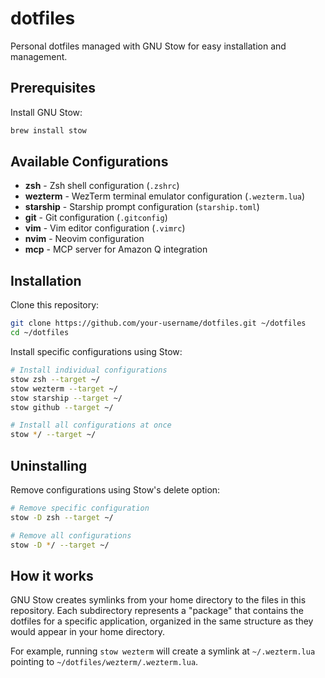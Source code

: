 # dotfiles

Personal dotfiles managed with GNU Stow for easy installation and management.

## Prerequisites

Install GNU Stow:

```bash
brew install stow
```

## Available Configurations

- **zsh** - Zsh shell configuration (`.zshrc`)
- **wezterm** - WezTerm terminal emulator configuration (`.wezterm.lua`)
- **starship** - Starship prompt configuration (`starship.toml`)
- **git** - Git configuration (`.gitconfig`)
- **vim** - Vim editor configuration (`.vimrc`)
- **nvim** - Neovim configuration
- **mcp** - MCP server for Amazon Q integration

## Installation

Clone this repository:

```bash
git clone https://github.com/your-username/dotfiles.git ~/dotfiles
cd ~/dotfiles
```

Install specific configurations using Stow:

```bash
# Install individual configurations
stow zsh --target ~/
stow wezterm --target ~/
stow starship --target ~/
stow github --target ~/

# Install all configurations at once
stow */ --target ~/
```

## Uninstalling

Remove configurations using Stow's delete option:

```bash
# Remove specific configuration
stow -D zsh --target ~/

# Remove all configurations
stow -D */ --target ~/
```

## How it works

GNU Stow creates symlinks from your home directory to the files in this repository. Each subdirectory represents a "package" that contains the dotfiles for a specific application, organized in the same structure as they would appear in your home directory.

For example, running `stow wezterm` will create a symlink at `~/.wezterm.lua` pointing to `~/dotfiles/wezterm/.wezterm.lua`.
